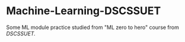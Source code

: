 # Machine-Learning-DSCSSUET
Some ML module practice studied from "ML zero to hero" course from *DSCSSUET.*
